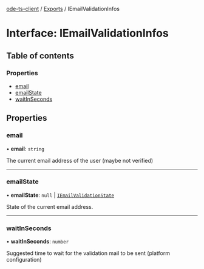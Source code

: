 [ode-ts-client](../README.md) / [Exports](../modules.md) / IEmailValidationInfos

# Interface: IEmailValidationInfos

## Table of contents

### Properties

- [email](IEmailValidationInfos.md#email)
- [emailState](IEmailValidationInfos.md#emailstate)
- [waitInSeconds](IEmailValidationInfos.md#waitinseconds)

## Properties

### email

• **email**: `string`

The current email address of the user (maybe not verified)

___

### emailState

• **emailState**: ``null`` \| [`IEmailValidationState`](IEmailValidationState.md)

State of the current email address.

___

### waitInSeconds

• **waitInSeconds**: `number`

Suggested time to wait for the validation mail to be sent (platform configuration)
